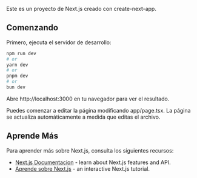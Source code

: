 Este es un proyecto de Next.js creado con create-next-app.

## Comenzando
Primero, ejecuta el servidor de desarrollo:
```bash
npm run dev
# or
yarn dev
# or
pnpm dev
# or
bun dev
```

Abre http://localhost:3000 en tu navegador para ver el resultado.

Puedes comenzar a editar la página modificando app/page.tsx. La página se actualiza automáticamente a medida que editas el archivo.

## Aprende Más
Para aprender más sobre Next.js, consulta los siguientes recursos:


- [Next.js Documentacion](https://nextjs.org/docs) - learn about Next.js features and API.
- [Aprende sobre Next.js](https://nextjs.org/learn) - an interactive Next.js tutorial.

